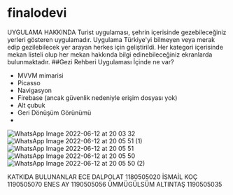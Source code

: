 # finalodevi
UYGULAMA HAKKINDA
Turist uygulaması, şehrin içerisinde gezebileceğiniz yerleri gösteren uygulamadır. Uygulama Türkiye'yi bilmeyen veya merak edip gezilebilecek yer arayan herkes için geliştirildi. Her kategori içerisinde  mekan listeli olup her mekan hakkında bilgi edinebileceğiniz ekranlarda bulunmaktadır.
##Gezi Rehberi Uygulaması İçinde ne var?
- MVVM mimarisi
- Picasso
- Navigasyon
- Firebase (ancak güvenlik nedeniyle erişim dosyası yok)
- Alt çubuk
- Geri Dönüşüm Görünümü
- 


![WhatsApp Image 2022-06-12 at 20 03 32](https://user-images.githubusercontent.com/104034394/173244855-22c6aeab-c825-4db1-b785-02a274c9d20e.jpeg)
![WhatsApp Image 2022-06-12 at 20 05 51 (1)](https://user-images.githubusercontent.com/104034394/173244894-a74eafce-3af7-4d2d-846f-de00a5eb8d3b.jpeg)
![WhatsApp Image 2022-06-12 at 20 05 51](https://user-images.githubusercontent.com/104034394/173244899-c2aa0a0b-1ee7-49c2-bfd7-04b42dcf21eb.jpeg)
![WhatsApp Image 2022-06-12 at 20 05 50](https://user-images.githubusercontent.com/104034394/173244886-cc8ff7f2-cc91-41a3-bc87-6f8180b0c532.jpeg)
![WhatsApp Image 2022-06-12 at 20 05 50 (2)](https://user-images.githubusercontent.com/104034394/173244876-0fff5d92-e48d-46ef-902d-bb39e6c8fe0b.jpeg)


KATKIDA BULUNANLAR
ECE DALPOLAT 1180505020
İSMAİL KOÇ 1190505070
ENES AY 1190505056
ÜMMÜGÜLSÜM ALTINTAŞ 1190505035

